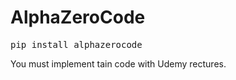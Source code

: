 # AlphaZeroCode
<pre>
pip install alphazerocode
</pre>
You must implement tain code with Udemy rectures.

